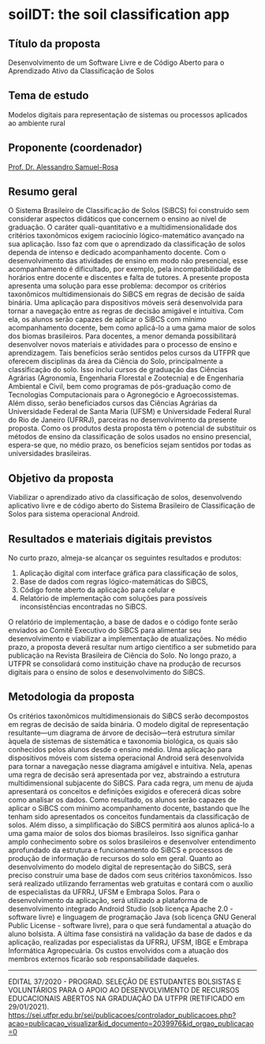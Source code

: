 # soilDT: the soil classification app

## Título da proposta

Desenvolvimento de um Software Livre e de Código Aberto para o Aprendizado Ativo da Classificação de Solos

## Tema de estudo

Modelos digitais para representação de sistemas ou processos aplicados ao ambiente rural

## Proponente (coordenador)

[Prof. Dr. Alessandro Samuel-Rosa](//github.com/samuel-rosa)

## Resumo geral

O Sistema Brasileiro de Classificação de Solos (SiBCS) foi construído sem considerar aspectos didáticos que concernem o ensino ao nível de graduação. O caráter quali-quantitativo e a multidimensionalidade dos critérios taxonômicos exigem raciocínio lógico-matemático avançado na sua aplicação. Isso faz com que o aprendizado da classificação de solos dependa de intenso e dedicado acompanhamento docente. Com o desenvolvimento das atividades de ensino em modo não presencial, esse acompanhamento é dificultado, por exemplo, pela incompatibilidade de horários entre docente e discentes e falta de tutores. A presente proposta apresenta uma solução para esse problema: decompor os critérios taxonômicos multidimensionais do SiBCS em regras de decisão de saída binária. Uma aplicação para dispositivos móveis será desenvolvida para tornar a navegação entre as regras de decisão amigável e intuitiva. Com ela, os alunos serão capazes de aplicar o SiBCS com mínimo acompanhamento docente, bem como aplicá-lo a uma gama maior de solos dos biomas brasileiros. Para docentes, a menor demanda possibilitará desenvolver novos materiais e atividades para o processo de ensino e aprendizagem. Tais benefícios serão sentidos pelos cursos da UTFPR que oferecem disciplinas da área da Ciência do Solo, principalmente a classificação do solo. Isso inclui cursos de graduação das Ciências Agrárias (Agronomia, Engenharia Florestal e Zootecnia) e de Engenharia Ambiental e Civil, bem como programas de pós-graduação como de Tecnologias Computacionais para o Agronegócio e Agroecossistemas. Além disso, serão beneficiados cursos das Ciências Agrárias da Universidade Federal de Santa Maria (UFSM) e Universidade Federal Rural do Rio de Janeiro (UFRRJ), parceiras no desenvolvimento da presente proposta. Como os produtos desta proposta têm o potencial de substituir os métodos de ensino da classificação de solos usados no ensino presencial, espera-se que, no médio prazo, os benefícios sejam sentidos por todas as universidades brasileiras.

## Objetivo da proposta

Viabilizar o aprendizado ativo da classificação de solos, desenvolvendo aplicativo livre e de código aberto do Sistema Brasileiro de Classificação de Solos para sistema operacional Android.

## Resultados e materiais digitais previstos

No curto prazo, almeja-se alcançar os seguintes resultados e produtos:

1. Aplicação digital com interface gráfica para classificação de solos,
1. Base de dados com regras lógico-matemáticas do SiBCS,
1. Código fonte aberto da aplicação para celular e
1. Relatório de implementação com soluções para possíveis inconsistências encontradas no SiBCS.

O relatório de implementação, a base de dados e o código fonte serão enviados ao Comitê Executivo do SiBCS para alimentar seu desenvolvimento e viabilizar a implementação de atualizações. No médio prazo, a proposta deverá resultar num artigo científico a ser submetido para publicação na Revista Brasileira de Ciência do Solo. No longo prazo, a UTFPR se consolidará como instituição chave na produção de recursos digitais para o ensino de solos e desenvolvimento do SiBCS.

## Metodologia da proposta

Os critérios taxonômicos multidimensionais do SiBCS serão decompostos em regras de decisão de saída binária. O modelo digital de representação resultante—um diagrama de árvore de decisão—terá estrutura similar àquela de sistemas de sistemática e taxonomia biológica, os quais são conhecidos pelos alunos desde o ensino médio. Uma aplicação para dispositivos móveis com sistema operacional Android será desenvolvida para tornar a navegação nesse diagrama amigável e intuitiva. Nela, apenas uma regra de decisão será apresentada por vez, abstraindo a estrutura multidimensional subjacente do SiBCS. Para cada regra, um menu de ajuda apresentará os conceitos e definições exigidos e oferecerá dicas sobre como analisar os dados. Como resultado, os alunos serão capazes de aplicar o SiBCS com mínimo acompanhamento docente, bastando que lhe tenham sido apresentados os conceitos fundamentais da classificação de solos. Além disso, a simplificação do SiBCS permitirá aos alunos aplicá-lo a uma gama maior de solos dos biomas brasileiros. Isso significa ganhar amplo conhecimento sobre os solos brasileiros e desenvolver entendimento aprofundado da estrutura e funcionamento do SiBCS e processos de produção de informação de recursos do solo em geral. Quanto ao desenvolvimento do modelo digital de representação do SiBCS, será preciso construir uma base de dados com seus critérios taxonômicos. Isso será realizado utilizando ferramentas web gratuitas e contará com o auxílio de especialistas da UFRRJ, UFSM e Embrapa Solos. Para o desenvolvimento da aplicação, será utilizado a plataforma de desenvolvimento integrado Android Studio (sob licença Apache 2.0 - software livre) e linguagem de programação Java (sob licença GNU General Public License - software livre), para o que será fundamental a atuação do aluno bolsista. A última fase consistirá na validação da base de dados e da aplicação, realizadas por especialistas da UFRRJ, UFSM, IBGE e Embrapa Informática Agropecuária. Os custos envolvidos com a atuação dos membros externos ficarão sob responsabilidade daqueles.

<hr>

EDITAL 37/2020 - PROGRAD. SELEÇÃO DE ESTUDANTES BOLSISTAS E VOLUNTÁRIOS PARA O APOIO AO DESENVOLVIMENTO DE RECURSOS EDUCACIONAIS ABERTOS NA GRADUAÇÃO DA UTFPR (RETIFICADO em 29/01/2021). <https://sei.utfpr.edu.br/sei/publicacoes/controlador_publicacoes.php?acao=publicacao_visualizar&id_documento=2039976&id_orgao_publicacao=0>
